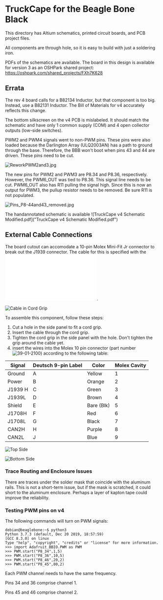 # TruckCape for the Beagle Bone Black

This directory has Altium schematics, printed circuit boards, and PCB project files.

All components are through hole, so it is easy to build with just a soldering iron.

PDFs of the schematics are available. The board in this design is available for version 3 as an OSHPark shared project: https://oshpark.com/shared_projects/FXh7K628

## Errata
The rev 4 board calls for a B82134 Inductor, but that component is too big. Instead, use a B82131 Inductor. The Bill of Materials for v4 accurately reflects this change. 

The bottom silkscreen on the v4 PCB is mislabeled. It should match the schematic and have only 1 common supply (COM) and 4 open collector outputs (low-side switches).

PWM2 and PWM4 signals went to non-PWM pins. These pins were also loaded because the Darlington Array (ULQ2003AN) has a path to ground through the base. Therefore, the BBB won't boot when pins 43 and 44 are driven. These pins need to be cut.

![ReworkPWM2and3.jpg](ReworkPWM2and3.jpg)

The new pins for PWM2 and PWM3 are P8.34 and P8.36, respectively. However, the PWM6_OUT was tied to P8.36. This signal line needs to be cut. PWM6_OUT also has R11 pulling the signal high. Since this is now an output for PWM3, the pullup resistor needs to be removed. Be sure R11 is not populated.

![Pins_P8-44and43_removed.jpg](Pins_P8-44and43_removed.jpg)

The handannotated schematic is available ![TruckCape v4 Schematic Modified.pdf]("TruckCape v4 Schematic Modified.pdf")

## External Cable Connections
The board cutout can accomodate a 10-pin Molex Mini-Fit Jr connector to break out the J1939 connector. The cable for this is specified with the ![Cable Drawing](KL68-04-9P-dual-headed.pdf).


![Cable in Cord Grip](9-pinCable.jpg)

To assemble this component, follow these steps:
1. Cut a hole in the side panel to fit a cord grip.
1. Insert the cable through the cord grip.
1. Tighten the cord grip in the side panel with the hole. Don't tighten the grip around the cable yet.
2. insert the wires into the Molex 10 pin connector (part number ![39-01-2100](https://www.digikey.com/product-detail/en/molex/0039012100/WM3704-ND/61385)) according to the following table:

| Signal | Deutsch 9-pin Label | Color | Molex Cavity |
| --- | --- | --- | --- |
| Ground | A | Yellow | 1 |
| Power | B | Orange | 2 |
| J1939 H | C | Green | 3 |
| J1939L | D | Brown | 4 |
| Shield | E | Bare (Blk) | 5 |
| J1708H | F | Red | 6 |
| J1708L | G | Black | 7 |
| CAN2H	 | H | Purple | 8 |
| CAN2L	 | J | Blue | 9 |

![Top Side](Molex10pinTop.jpg)

![Bottom Side](Molex10pinBottom.jpg)



### Trace Routing and Enclosure Issues
There are traces under the solder mask that coincide with the aluminum rails. This is not a short-term issue, but if the mask is scratched, it could short to the aluminum enclosure. Perhaps a layer of kapton tape could improve the reliability. 

### Testing PWM pins on v4
The following commands will turn on PWM signals:
```
debian@beaglebone:~$ python3
Python 3.7.3 (default, Dec 20 2019, 18:57:59) 
[GCC 8.3.0] on linux
Type "help", "copyright", "credits" or "license" for more information.
>>> import Adafruit_BBIO.PWM as PWM
>>> PWM.start("P8_34",1,5)
>>> PWM.start("P8_36",10,5)
>>> PWM.start("P8_46",20,2)
>>> PWM.start("P8_45",80,2)
```
Each PWM channel needs to have the same frequency.

Pins 34 and 36 comprise channel 1.

Pins 45 and 46 comprise channel 2.